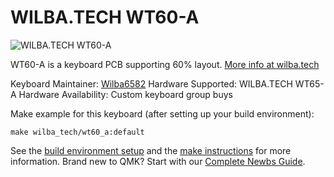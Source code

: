 # WILBA.TECH WT60-A

![WILBA.TECH WT60-A](https://wilba.tech)

WT60-A is a keyboard PCB supporting 60% layout. [More info at wilba.tech](https://wilba.tech/)

Keyboard Maintainer: [Wilba6582](https://github.com/Wilba6582)
Hardware Supported: WILBA.TECH WT65-A
Hardware Availability: Custom keyboard group buys

Make example for this keyboard (after setting up your build environment):

    make wilba_tech/wt60_a:default

See the [build environment setup](https://docs.qmk.fm/#/getting_started_build_tools) and the [make instructions](https://docs.qmk.fm/#/getting_started_make_guide) for more information. Brand new to QMK? Start with our [Complete Newbs Guide](https://docs.qmk.fm/#/newbs).